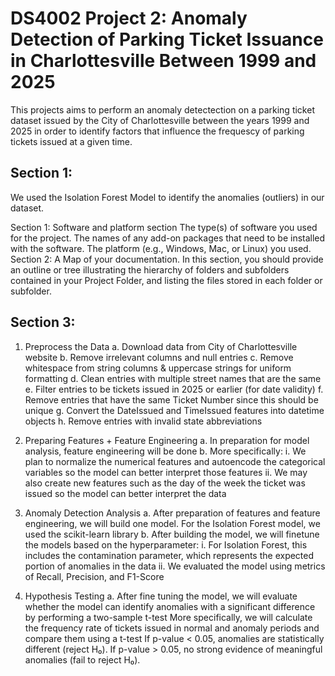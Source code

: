 # DS4002 Project 2: Anomaly Detection of Parking Ticket Issuance in Charlottesville Between 1999 and 2025

This projects aims to perform an anomaly detectection on a parking ticket dataset issued by the City of Charlottesville between the years 1999 and 2025 in order to identify factors that influence the frequescy of parking tickets issued at a given time. 

## Section 1: 
We used the Isolation Forest Model to identify the anomalies (outliers) in our dataset.



Section 1: Software and platform section
The type(s) of software you used for the project.
The names of any add-on packages that need to be installed with the software.
The platform (e.g., Windows, Mac, or Linux) you used.
Section 2: A Map of your documentation.
In this section, you should provide an outline or tree illustrating the hierarchy of folders and subfolders contained in your Project Folder, and listing the files stored in each folder or subfolder.

## Section 3: 
1. Preprocess the Data
  a. Download data from City of Charlottesville website
  b. Remove irrelevant columns and null entries
  c. Remove whitespace from string columns & uppercase strings for uniform formatting
  d. Clean entries with multiple street names that are the same
  e. Filter entries to be tickets issued in 2025 or earlier (for date validity)
  f. Remove entries that have the same Ticket Number since this should be unique
  g. Convert the DateIssued and TimeIssued features into datetime objects
  h. Remove entries with invalid state abbreviations 

2. Preparing Features + Feature Engineering
  a. In preparation for model analysis, feature engineering will be done
  b. More specifically:
    i. We plan to normalize the numerical features and autoencode the categorical variables so the model can better interpret those features
    ii. We may also create new features such as the day of the week the ticket was issued so the model can better interpret the data
   
3. Anomaly Detection Analysis
  a. After preparation of features and feature engineering, we will build one model. For the Isolation Forest model, we used the scikit-learn library
  b. After building the model, we will finetune the models based on the hyperparameter:
    i. For Isolation Forest, this includes the contamination parameter, which represents the expected portion of anomalies in the data
    ii. We evaluated the model using metrics of Recall, Precision, and F1-Score
   
4. Hypothesis Testing
  a. After fine tuning the model, we will evaluate whether the model can identify anomalies with a significant difference by performing a two-sample t-test
  More specifically, we will calculate the frequency rate of tickets issued in normal and anomaly periods and compare them using a t-test
  If p-value < 0.05, anomalies are statistically different (reject H₀).
  If p-value > 0.05, no strong evidence of meaningful anomalies (fail to reject H₀).

